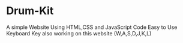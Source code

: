 # Drum-Kit
A simple Website Using HTML,CSS and JavaScript Code Easy to Use Keyboard Key also working on this website (W,A,S,D,J,K,L)
